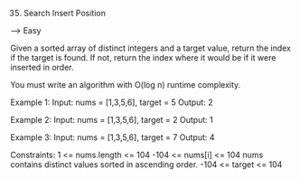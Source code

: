 35. Search Insert Position

--> Easy

Given a sorted array of distinct integers and a target value, return the index if the target is found. If not, return the index where it would be if it were inserted in order.

You must write an algorithm with O(log n) runtime complexity.

Example 1:
Input: nums = [1,3,5,6], target = 5
Output: 2

Example 2:
Input: nums = [1,3,5,6], target = 2
Output: 1

Example 3:
Input: nums = [1,3,5,6], target = 7
Output: 4
 

Constraints:
1 <= nums.length <= 104
-104 <= nums[i] <= 104
nums contains distinct values sorted in ascending order.
-104 <= target <= 104
